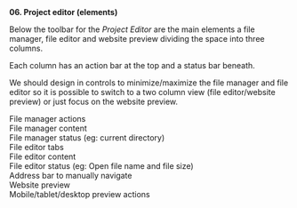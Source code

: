 <div>
  <strong>06. Project editor (elements)</strong>
</div>

Below the toolbar for the *Project Editor* are the main elements a file manager, file editor and website preview dividing the space into three columns.

Each column has an action bar at the top and a status bar beneath.

We should design in controls to minimize/maximize the file manager and file editor so it is possible to switch to a two column view (file editor/website preview) or just focus on the website preview.

<div class="flex">
  <div class="wireframe flex column" style="flex: 0; flex-basis: 240px;">
    <div>File manager actions</div>
    <div class="wireframe">File manager content</div>
    <div>File manager status (eg: current directory)</div>
  </div>
  <div class="flex space-evenly fill" style="flex: 1;">
    <div class="wireframe flex column fill">
      <div>File editor tabs</div>
      <div class="wireframe">File editor content</div>
      <div>File editor status (eg: Open file name and file size)</div>
    </div>
    <div class="wireframe flex column fill">
      <div>Address bar to manually navigate</div>
      <div class="wireframe">Website preview</div>
      <div>Mobile/tablet/desktop preview actions</div>
    </div>
  </div>
</div>


